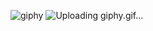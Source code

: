 ![giphy](https://github.com/Aranel9966/Aranel9966/assets/97527641/94ca236e-2110-4254-a6fa-1f3d076b1f8c)
![Uploading giphy.gif…]()
